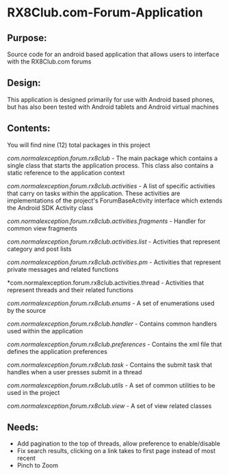 RX8Club.com-Forum-Application
=============================

Purpose:
-------------------------
Source code for an android based application that allows users to 
interface with the RX8Club.com forums

Design:
-------------------------
This application is designed primarily for use with Android based
phones, but has also been tested with Android tablets and Android
virtual machines

Contents:
-------------------------
You will find nine (12) total packages in this project

*com.normalexception.forum.rx8club* - The main package which contains 
a single class that starts the application process.  This class also
contains a static reference to the application context

*com.normalexception.forum.rx8club.activities* - A list of specific 
activities that carry on tasks within the application.  These activities
are implementations of the project's ForumBaseActivity interface which
extends the Android SDK Activity class

*com.normalexception.forum.rx8club.activities.fragments* - Handler for common
view fragments

*com.normalexception.forum.rx8club.activities.list* - Activities that represent
category and post lists

*com.normalexception.forum.rx8club.activities.pm* - Activities that represent 
private messages and related functions

*com.normalexception.forum.rx8club.activities.thread - Activities that represent
threads and their related functions

*com.normalexception.forum.rx8club.enums* - A set of enumerations used
by the source

*com.normalexception.forum.rx8club.handler* - Contains common handlers
used within the application

*com.normalexception.forum.rx8club.preferences* - Contains the xml file 
that defines the application preferences

*com.normalexception.forum.rx8club.task* - Contains the submit task that handles
when a user presses submit in a thread

*com.normalexception.forum.rx8club.utils* - A set of common utilities to be
used in the project

*com.normalexception.forum.rx8club.view* - A set of view related classes

Needs:
-------------------------
* Add pagination to the top of threads, allow preference to enable/disable
* Fix search results, clicking on a link takes to first page instead of most recent
* Pinch to Zoom